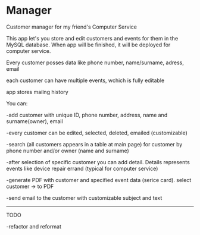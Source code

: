 # Manager
Customer manager for my friend's Computer Service


This app let's you store and edit customers and events for them in the MySQL database. When app will be finished, it will be deployed for computer service.


Every customer posses data like phone number, name/surname, adress, email

each customer can have multiple events, wchich is fully editable

app stores mailng history

You can:

-add customer with unique ID, phone number, address, name and surname(owner), email

-every customer can be edited, selected, deleted, emailed (customizable)

-search (all customers appears in a table at main page) for customer by phone number and/or owner (name and surname)

-after selection of specific customer you can add detail. Details represents events like device repair errand (typical for computer service)

-generate PDF with customer and specified event data (serice card). select customer -> to PDF

-send email to the customer with customizable subject and text
_________________________________________________
TODO

-refactor and reformat
